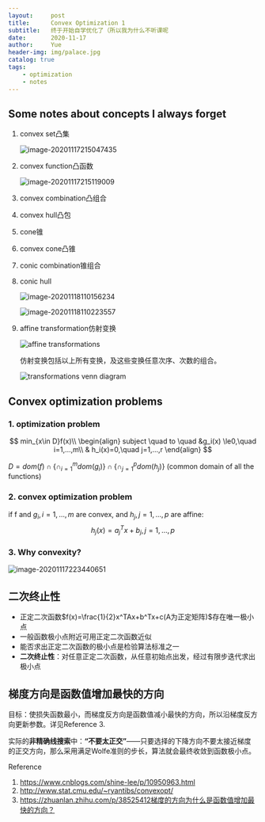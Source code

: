 ```yaml
---
layout:     post
title:      Convex Optimization 1
subtitle:   终于开始自学优化了（所以我为什么不听课呢
date:       2020-11-17
author:     Yue
header-img: img/palace.jpg
catalog: true
tags:
    - optimization
    - notes
---
```


## Some notes about concepts I always forget

1. convex set凸集

   ![image-20201117215047435](2020-11-17-Convex-Optimization-1.assets/image-20201117215047435.png)

2. convex function凸函数

   ![image-20201117215119009](2020-11-17-Convex-Optimization-1.assets/image-20201117215119009.png)

3. convex combination凸组合

4. convex hull凸包

5. cone锥

6. convex cone凸锥

7. conic combination锥组合

8. conic hull

   ![image-20201118110156234](2020-11-17-Convex-Optimization-1.assets/image-20201118110156234.png)

   ![image-20201118110223557](2020-11-17-Convex-Optimization-1.assets/image-20201118110223557.png)

9. affine transformation仿射变换

   ![affine transformations](https://s2.ax1x.com/2019/05/30/VKWszD.png)

   仿射变换包括以上所有变换，及这些变换任意次序、次数的组合。

   ![transformations venn diagram](https://s2.ax1x.com/2019/05/30/VKWwIx.png)

## Convex optimization problems

### 1. optimization problem

$$
min_{x\in D}f(x)\\
\begin{align}
subject \quad to \quad &g_i(x) \le0,\quad i=1,...,m\\
& h_i(x)=0,\quad j=1,...,r
\end{align}
$$

$D=dom(f)\cap \left\{\cap_{i=1}^m dom(g_i)\right\}\cap \left\{\cap_{j=1}^p dom(h_j)\right\}$ (common domain of all the functions)

### 2. convex optimization problem

if f and $g_i,i=1,...,m$ are convex, and $h_j, j=1,...,p$ are affine: 
$$
h_j(x)=a_j^Tx+b_j, j=1,...,p
$$

### 3. Why convexity?

![image-20201117223440651](2020-11-17-Convex-Optimization-1.assets/image-20201117223440651.png)

## 二次终止性

- 正定二次函数$f(x)=\frac{1}{2}x^TAx+b^Tx+c(A为正定矩阵)$存在唯一极小点
- 一般函数极小点附近可用正定二次函数近似
- 能否求出正定二次函数的极小点是检验算法标准之一
- **二次终止性**：对任意正定二次函数，从任意初始点出发，经过有限步迭代求出极小点

## 梯度方向是函数值增加最快的方向

目标：使损失函数最小，而梯度反方向是函数值减小最快的方向，所以沿梯度反方向更新参数。详见Reference 3.

实际的**非精确线搜索**中：**“不要太正交”**——只要选择的下降方向不要太接近梯度的正交方向，那么采用满足Wolfe准则的步长，算法就会最终收敛到函数极小点。

Reference

1. https://www.cnblogs.com/shine-lee/p/10950963.html
2. http://www.stat.cmu.edu/~ryantibs/convexopt/
3. https://zhuanlan.zhihu.com/p/38525412梯度的方向为什么是函数值增加最快的方向？
